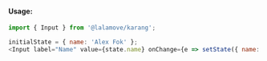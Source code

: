 #### Usage:

```js static
import { Input } from '@lalamove/karang';
```

```js
initialState = { name: 'Alex Fok' };
<Input label="Name" value={state.name} onChange={e => setState({ name: e.target.value })}/>
```
